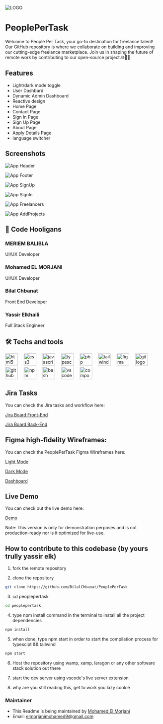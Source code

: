 ![LOGO](https://i.imgur.com/JFYlz5q.png)


# PeoplePerTask

Welcome to People Per Task, your go-to destination for freelance talent! Our GitHub repository is where we collaborate on building and improving our cutting-edge freelance marketplace. Join us in shaping the future of remote work by contributing to our open-source project.🌐💼🚀


## Features

- Light/dark mode toggle
- User Dashbard
- Dynamic Admin Dashboard
- Reactive design
- Home Page
- Contact Page
- Sign In Page
- Sign Up Page
- About Page
- Apply Details Page
- language switcher

## Screenshots

![App Header](https://i.imgur.com/VShjZ98.png)

![App Footer](https://i.imgur.com/BlWPQtL.png)

![App SignUp](https://i.imgur.com/ZtbSJCI.png)

![App SignIn](https://i.imgur.com/jk1Djnk.png)

![App Freelancers](https://i.imgur.com/mAhOk9B.png)

![App AddProjects](https://i.imgur.com/b5LG6LZ.png)

## 🚀 Code Hooligans

### MERIEM BALIBLA
UI/UX Developer
### Mohamed EL MORJANI
UI/UX Developer
### Bilal Chbanat
Front End Developer
### Yassir Elkhaili
Full Stack Engineer

## 🛠 Techs and tools
<div align="left">
  <img src="https://cdn.jsdelivr.net/gh/devicons/devicon/icons/html5/html5-original.svg" height="40" alt="html5 logo"  />
  <img width="12" />
  <img src="https://cdn.jsdelivr.net/gh/devicons/devicon/icons/css3/css3-original.svg" height="40" alt="css3 logo"  />
  <img width="12" />
  <img src="https://cdn.jsdelivr.net/gh/devicons/devicon/icons/javascript/javascript-original.svg" height="40" alt="javascript logo"  />
  <img width="12" />
  <img src="https://cdn.jsdelivr.net/gh/devicons/devicon/icons/typescript/typescript-original.svg" height="40" alt="typescript logo"  />
  <img width="12" />
  <img src="https://cdn.jsdelivr.net/gh/devicons/devicon/icons/php/php-original.svg" height="40" alt="php logo"  />
  <img width="12" />
  <img src="https://upload.wikimedia.org/wikipedia/commons/d/d5/Tailwind_CSS_Logo.svg" height="40" alt="tailwindcss logo"  />
  <img width="12" />
  <img src="https://cdn.jsdelivr.net/gh/devicons/devicon/icons/figma/figma-original.svg" height="40" alt="figma logo"  />
  <img width="12" />
  <img src="https://cdn.jsdelivr.net/gh/devicons/devicon/icons/git/git-original.svg" height="40" alt="git logo"  />
  <img width="12" />
  <img src="https://cdn.jsdelivr.net/gh/devicons/devicon/icons/github/github-original.svg" height="40" alt="github logo"  />
  <img width="12" />
  <img src="https://cdn.jsdelivr.net/gh/devicons/devicon/icons/npm/npm-original-wordmark.svg" height="40" alt="npm logo"  />
  <img width="12" />
  <img src="https://cdn.jsdelivr.net/gh/devicons/devicon/icons/bash/bash-original.svg" height="40" alt="bash logo"  />
  <img width="12" />
  <img src="https://cdn.jsdelivr.net/gh/devicons/devicon/icons/vscode/vscode-original.svg" height="40" alt="vscode logo"  />
  <img width="12" />
  <img src="https://cdn.jsdelivr.net/gh/devicons/devicon/icons/composer/composer-original.svg" height="40" alt="composer logo"  />
</div>

###


## Jira Tasks

You can check the Jira tasks and workflow here:

[Jira Board Front-End](https://nonesite.atlassian.net/jira/software/projects/PW/boards/3)

[Jira Board Back-End](https://nonesite.atlassian.net/jira/software/projects/PB/boards/6)

## Figma high-fidelity Wireframes:

You can check the PeoplePerTask Figma Wireframes here:

[Light Mode](https://www.figma.com/file/SwIbGfBQa2EmWebRvQykYM/PeoplePerTask?type=design&node-id=0-1&mode=design&t=bEmUhMAucq63ekLu-0)

[Dark Mode](https://www.figma.com/file/huQvDZegJ3RifhtAnewJaV/PeoplePerTask-Darck-Mode?type=design&node-id=0-1&mode=design&t=erfxPmNEWktOrsZ3-0)

[Dashboard](https://www.figma.com/file/lVscoO7eKRuMm5t8ef5x9m/Fintech-dashboard-(Community)?type=design&node-id=0-1&mode=design&t=YzGBvQQkP8UTlbKV-0)

## Live Demo

You can check out the live demo here:

[Demo](https://bilalchbanat.github.io/PeoplePerTask/)

Note: This version is only for demonstration perposes and is not production-ready nor is it optimized for live-use.

## How to contribute to this codebase (by yours trully yassir elk)

1. fork the remote repository

2. clone the repository 

```bash
git clone https://github.com/BilalChbanat/PeoplePerTask
```
3. cd peoplepertask

```bash
cd peoplepertask
```

4. type npm install command in the terminal to install all the project dependencies

```bash
npm install
```
5. when done, type npm start in order to start the compilation process for typescipt && tailwind

```bash
npm start
```
6. Host the repository using wamp, xamp, laragon or any other software stack solution out there

7. start the dev server using vscode's live server extension

8. why are you still reading this, get to work you lazy cookie

### Maintainer 

- This Readme is being maintained by [Mohamed El Morjani](https://github.com/elmorjanimohamed9)
- Email: [elmorjanimohamed9@gmail.com](mailto:elmorjanimohamed9@gmail.com)
